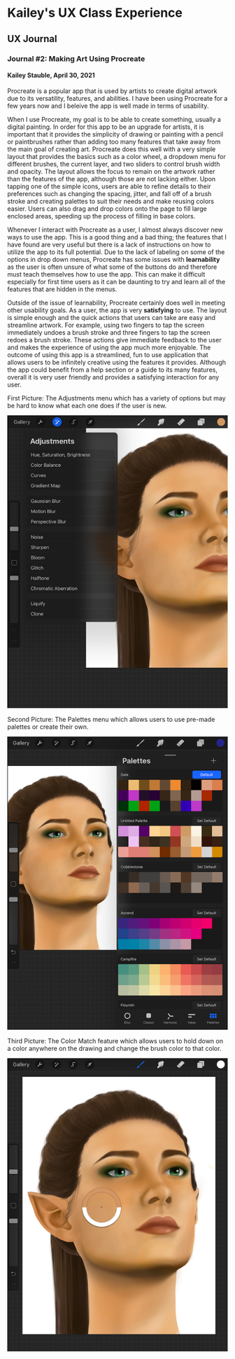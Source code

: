 # Kailey's UX Class Experience

## UX Journal

### Journal #2: Making Art Using Procreate
#### Kailey Stauble, April 30, 2021

  Procreate is a popular app that is used by artists to create digital artwork due to its versatility, features, and abilities. I have been using Procreate for a few years now and I beleive the app is well made in terms of usability. 
  
  When I use Procreate, my goal is to be able to create something, usually a digital painting. In order for this app to be an upgrade for artists, it is important that it provides the simplicity of drawing or painting with a pencil or paintbrushes rather than adding too many features that take away from the main goal of creating art. Procreate does this well with a very simple layout that provides the basics such as a color wheel, a dropdown menu for different brushes, the current layer, and two sliders to control brush width and opacity. The layout allows the focus to remain on the artwork rather than the features of the app, although those are not lacking either. Upon tapping one of the simple icons, users are able to refine details to their preferences such as changing the spacing, jitter, and fall off of a brush stroke and creating palettes to suit their needs and make reusing colors easier. Users can also drag and drop colors onto the page to fill large enclosed areas, speeding up the process of filling in base colors.
  
  Whenever I interact with Procreate as a user, I almost always discover new ways to use the app. This is a good thing and a bad thing; the features that I have found are very useful but there is a lack of instructions on how to utilize the app to its full potential. Due to the lack of labeling on some of the options in drop down menus, Procreate has some issues with **learnability** as the user is often unsure of what some of the buttons do and therefore must teach themselves how to use the app. This can make it difficult especially for first time users as it can be daunting to try and learn all of the features that are hidden in the menus. 
  
  Outside of the issue of learnability, Procreate certainly does well in meeting other usability goals. As a user, the app is very **satisfying** to use. The layout is simple enough and the quick actions that users can take are easy and streamline artwork. For example, using two fingers to tap the screen immediately undoes a brush stroke and three fingers to tap the screen redoes a brush stroke. These actions give immediate feedback to the user and makes the experience of using the app much more enjoyable. 
  The outcome of using this app is a streamlined, fun to use application that allows users to be infinitely creative using the features it provides. Although the app could benefit from a help section or a guide to its many features, overall it is very user friendly and provides a satisfying interaction for any user. 
  
First Picture: The Adjustments menu which has a variety of options but may be hard to know what each one does if the user is new. 

![Adjustments Menu](./adjustments.png)

Second Picture: The Palettes menu which allows users to use pre-made palettes or create their own.

![Palettes Menu](./palettes.png)

Third Picture: The Color Match feature which allows users to hold down on a color anywhere on the drawing and change the brush color to that color.

![Color Match](./colormatch.png)
